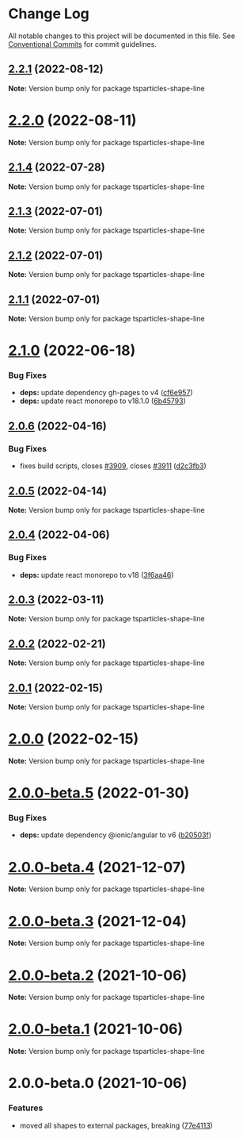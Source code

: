 # Change Log

All notable changes to this project will be documented in this file.
See [Conventional Commits](https://conventionalcommits.org) for commit guidelines.

## [2.2.1](https://github.com/matteobruni/tsparticles/compare/tsparticles-shape-line@2.2.0...tsparticles-shape-line@2.2.1) (2022-08-12)

**Note:** Version bump only for package tsparticles-shape-line





# [2.2.0](https://github.com/matteobruni/tsparticles/compare/tsparticles-shape-line@2.1.4...tsparticles-shape-line@2.2.0) (2022-08-11)

**Note:** Version bump only for package tsparticles-shape-line





## [2.1.4](https://github.com/matteobruni/tsparticles/compare/tsparticles-shape-line@2.1.3...tsparticles-shape-line@2.1.4) (2022-07-28)

**Note:** Version bump only for package tsparticles-shape-line





## [2.1.3](https://github.com/matteobruni/tsparticles/compare/tsparticles-shape-line@2.1.2...tsparticles-shape-line@2.1.3) (2022-07-01)

**Note:** Version bump only for package tsparticles-shape-line





## [2.1.2](https://github.com/matteobruni/tsparticles/compare/tsparticles-shape-line@2.1.1...tsparticles-shape-line@2.1.2) (2022-07-01)

**Note:** Version bump only for package tsparticles-shape-line





## [2.1.1](https://github.com/matteobruni/tsparticles/compare/tsparticles-shape-line@2.1.0...tsparticles-shape-line@2.1.1) (2022-07-01)

**Note:** Version bump only for package tsparticles-shape-line





# [2.1.0](https://github.com/matteobruni/tsparticles/compare/tsparticles-shape-line@2.0.6...tsparticles-shape-line@2.1.0) (2022-06-18)


### Bug Fixes

* **deps:** update dependency gh-pages to v4 ([cf6e957](https://github.com/matteobruni/tsparticles/commit/cf6e9577132afcec26410f7321fcf5ffcfb05930))
* **deps:** update react monorepo to v18.1.0 ([6b45793](https://github.com/matteobruni/tsparticles/commit/6b457937c41d7681a2135dfcb6ff220e578f22bb))





## [2.0.6](https://github.com/matteobruni/tsparticles/compare/tsparticles-shape-line@2.0.5...tsparticles-shape-line@2.0.6) (2022-04-16)


### Bug Fixes

* fixes build scripts, closes [#3909](https://github.com/matteobruni/tsparticles/issues/3909), closes [#3911](https://github.com/matteobruni/tsparticles/issues/3911) ([d2c3fb3](https://github.com/matteobruni/tsparticles/commit/d2c3fb33ff9c9d529f2609f89c63cb6e1e61ecda))





## [2.0.5](https://github.com/matteobruni/tsparticles/compare/tsparticles-shape-line@2.0.4...tsparticles-shape-line@2.0.5) (2022-04-14)

**Note:** Version bump only for package tsparticles-shape-line





## [2.0.4](https://github.com/matteobruni/tsparticles/compare/tsparticles-shape-line@2.0.3...tsparticles-shape-line@2.0.4) (2022-04-06)


### Bug Fixes

* **deps:** update react monorepo to v18 ([3f6aa46](https://github.com/matteobruni/tsparticles/commit/3f6aa46e399d0092ae13ba494db86256c0d05c40))





## [2.0.3](https://github.com/matteobruni/tsparticles/compare/tsparticles-shape-line@2.0.2...tsparticles-shape-line@2.0.3) (2022-03-11)

**Note:** Version bump only for package tsparticles-shape-line





## [2.0.2](https://github.com/matteobruni/tsparticles/compare/tsparticles-shape-line@2.0.1...tsparticles-shape-line@2.0.2) (2022-02-21)

**Note:** Version bump only for package tsparticles-shape-line





## [2.0.1](https://github.com/matteobruni/tsparticles/compare/tsparticles-shape-line@2.0.0...tsparticles-shape-line@2.0.1) (2022-02-15)

**Note:** Version bump only for package tsparticles-shape-line





# [2.0.0](https://github.com/matteobruni/tsparticles/compare/tsparticles-shape-line@2.0.0-beta.5...tsparticles-shape-line@2.0.0) (2022-02-15)

**Note:** Version bump only for package tsparticles-shape-line





# [2.0.0-beta.5](https://github.com/matteobruni/tsparticles/compare/tsparticles-shape-line@2.0.0-beta.4...tsparticles-shape-line@2.0.0-beta.5) (2022-01-30)


### Bug Fixes

* **deps:** update dependency @ionic/angular to v6 ([b20503f](https://github.com/matteobruni/tsparticles/commit/b20503ff2a29f6c8617f42c764c8a868fc334c5f))





# [2.0.0-beta.4](https://github.com/matteobruni/tsparticles/compare/tsparticles-shape-line@2.0.0-beta.3...tsparticles-shape-line@2.0.0-beta.4) (2021-12-07)

**Note:** Version bump only for package tsparticles-shape-line





# [2.0.0-beta.3](https://github.com/matteobruni/tsparticles/compare/tsparticles-shape-line@2.0.0-beta.2...tsparticles-shape-line@2.0.0-beta.3) (2021-12-04)

**Note:** Version bump only for package tsparticles-shape-line





# [2.0.0-beta.2](https://github.com/matteobruni/tsparticles/compare/tsparticles-shape-line@2.0.0-beta.1...tsparticles-shape-line@2.0.0-beta.2) (2021-10-06)

**Note:** Version bump only for package tsparticles-shape-line





# [2.0.0-beta.1](https://github.com/matteobruni/tsparticles/compare/tsparticles-shape-line@2.0.0-beta.0...tsparticles-shape-line@2.0.0-beta.1) (2021-10-06)

**Note:** Version bump only for package tsparticles-shape-line





# 2.0.0-beta.0 (2021-10-06)


### Features

* moved all shapes to external packages, breaking ([77e4113](https://github.com/matteobruni/tsparticles/commit/77e411338f65ab076fe85c0f143c13417147d4b5))
